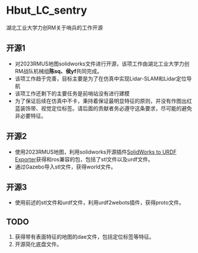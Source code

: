 # Hbut_LC_sentry
湖北工业大学力创RM关于哨兵的工作开源
## 开源1
- 对2023RMUS地图solidworks文件进行开源，该项工作由湖北工业大学力创RM战队机械组**陈sq、侯yf**共同完成。
- 该项工作趋于完善，目标主要是为了在仿真中实现Lidar-SLAM和Lidar定位导航
- 该项工作还剩下的主要任务是前哨站没有进行建模
- 为了保证后续在仿真中不卡，秉持着保证最明显特征的原则，并没有作图出红蓝装饰带、视觉定位标签。请后面的贡献者务必遵守这条要求，尽可能的避免非必要特征。
## 开源2
- 使用2023RMUS地图，利用solidworks开源插件[SolidWorks to URDF Exporter](https://github.com/ros/solidworks_urdf_exporter.git)获得和ros兼容的包，包括了stl文件以及urdf文件。
- 通过Gazebo导入stl文件，获得world文件。
## 开源3
- 使用前述的stl文件和urdf文件，利用urdf2webots插件，获得proto文件。

## TODO
1. 获得带有表面特征的地图的dae文件，包括定位标签等特征。
2. 开源简化底盘文件。
